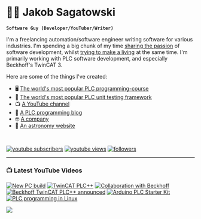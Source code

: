 # 🌌🔭 Jakob Sagatowski

**`Software Guy (Developer/YouTuber/Writer)`**

I'm a freelancing automation/software engineer writing software for various industries. I'm spending a big chunk of my time [sharing the passion](https://youtube.com/JakobSagatowski) of software development, whilst [trying to make a living](https://www.sagatowski.com) at the same time. I'm primarily working with PLC software development, and especially Beckhoff's TwinCAT 3.

Here are some of the things I've created:  
- 🖥 [The world's most popular PLC programming-course](https://www.youtube.com/playlist?list=PLimaF0nZKYHz3I3kFP4myaAYjmYk1SowO)  
- 💾 [The world's most popular PLC unit testing framework](https://www.github.com/tcunit)  
- 📺 [A YouTube channel](https://youtube.com/JakobSagatowski)  
- 📰 [A PLC programming blog](https://www.alltwincat.com)  
- 🤓 [A company](https://www.sagatowski.com)  
- 🌌 [An astronomy website](https://www.nineplanets.se)  

<br/>

   <p align="left">
      <a href="https://www.youtube.com/c/JakobSagatowski?sub_confirmation=1">
         <img alt="youtube subscribers" title="Subscribe to my YouTube channel" src="https://custom-icon-badges.demolab.com/youtube/channel/subscribers/UCZky2XGaaEyP2p1eckbWZjQ?color=%23E05D44&label=SUBSCRIBE&logo=video&logoColor=white&style=for-the-badge&labelColor=CE4630"/></a> 
      <a href="https://www.youtube.com/JakobSagatowski">
         <img alt="youtube views" title="YouTube views" src="https://custom-icon-badges.demolab.com/youtube/channel/views/UCZky2XGaaEyP2p1eckbWZjQ?color=%23E1AD0E&logo=eye&logoColor=white&style=for-the-badge&labelColor=C79600"/></a> 
      <a href="https://github.com/sagatowski?tab=followers">
         <img alt="followers" title="Follow me on GitHub" src="https://custom-icon-badges.demolab.com/github/followers/Sagatowski?color=236ad3&labelColor=1155ba&style=for-the-badge&logo=person-add&label=Follow&logoColor=white"/></a>
   </p>

---

### 📺 Latest YouTube Videos

<!-- BEGIN YOUTUBE-CARDS -->
[![New PC build](https://ytcards.demolab.com/?id=FRWuwcvG-RU&title=New+PC+build&lang=en&timestamp=1738308559&background_color=%230d1117&title_color=%23ffffff&stats_color=%23dedede&max_title_lines=1&width=250&border_radius=5&duration=336 "New PC build")](https://www.youtube.com/watch?v=FRWuwcvG-RU)
[![TwinCAT PLC++](https://ytcards.demolab.com/?id=XfBUnPzB8KI&title=TwinCAT+PLC%2B%2B&lang=en&timestamp=1736229729&background_color=%230d1117&title_color=%23ffffff&stats_color=%23dedede&max_title_lines=1&width=250&border_radius=5&duration=2625 "TwinCAT PLC++")](https://www.youtube.com/watch?v=XfBUnPzB8KI)
[![Collaboration with Beckhoff](https://ytcards.demolab.com/?id=ji1aj2t5Vr8&title=Collaboration+with+Beckhoff&lang=en&timestamp=1733040091&background_color=%230d1117&title_color=%23ffffff&stats_color=%23dedede&max_title_lines=1&width=250&border_radius=5&duration=197 "Collaboration with Beckhoff")](https://www.youtube.com/watch?v=ji1aj2t5Vr8)
[![Beckhoff TwinCAT PLC++ announced](https://ytcards.demolab.com/?id=MjKDzEfkmCM&title=Beckhoff+TwinCAT+PLC%2B%2B+announced&lang=en&timestamp=1729143585&background_color=%230d1117&title_color=%23ffffff&stats_color=%23dedede&max_title_lines=1&width=250&border_radius=5&duration=1803 "Beckhoff TwinCAT PLC++ announced")](https://www.youtube.com/watch?v=MjKDzEfkmCM)
[![Arduino PLC Starter Kit](https://ytcards.demolab.com/?id=_TWqxtzWs8w&title=Arduino+PLC+Starter+Kit&lang=en&timestamp=1728968440&background_color=%230d1117&title_color=%23ffffff&stats_color=%23dedede&max_title_lines=1&width=250&border_radius=5&duration=620 "Arduino PLC Starter Kit")](https://www.youtube.com/watch?v=_TWqxtzWs8w)
[![PLC programming in Linux](https://ytcards.demolab.com/?id=Vqk5Td-uWqk&title=PLC+programming+in+Linux&lang=en&timestamp=1725514136&background_color=%230d1117&title_color=%23ffffff&stats_color=%23dedede&max_title_lines=1&width=250&border_radius=5&duration=641 "PLC programming in Linux")](https://www.youtube.com/watch?v=Vqk5Td-uWqk)
<!-- END YOUTUBE-CARDS -->

[<img src="https://custom-icon-badges.demolab.com/badge/-Subscribe%20For%20More-red?style=for-the-badge&logo=video&logoColor=white"/>](https://www.youtube.com/c/JakobSagatowski?sub_confirmation=1)